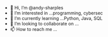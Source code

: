 - 👋 Hi, I’m @andy-sharples
- 👀 I’m interested in ...programming, cybersec
- 🌱 I’m currently learning ...Python, Java, SQL
- 💞️ I’m looking to collaborate on ...
- 📫 How to reach me ...

<!---
andy-winks/andy-winks is a ✨ special ✨ repository because its `README.md` (this file) appears on your GitHub profile.
You can click the Preview link to take a look at your changes.
--->
